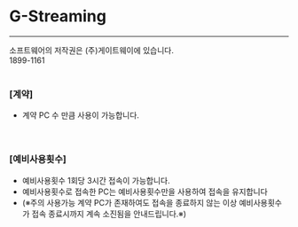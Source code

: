# G-Streaming

***

소프트웨어의 저작권은 (주)게이트웨이에 있습니다.<br>
1899-1161<br><br>


### **[계약]**

- 계약 PC 수 만큼 사용이 가능합니다.<br><br><br>

### **[예비사용횟수]**

- 예비사용횟수 1회당 3시간 접속이 가능합니다.<br>
- 예비사용횟수로 접속한 PC는 예비사용횟수만을 사용하여 접속을 유지합니다<br>
- (※주의 사용가능 계약 PC가 존재하여도 접속을 종료하지 않는 이상 예비사용횟수가 접속 종료시까지 계속 소진됨을 안내드립니다.※)<br>

